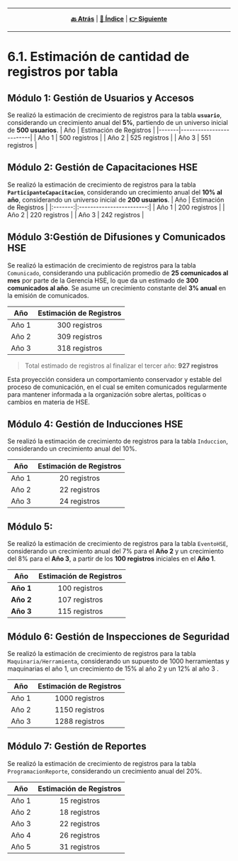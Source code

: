 <hr>
<div align="center">
 
[**🔙 Atrás**](../6.md) | [**📜 Índice**](../../README.md) | [**👉 Siguiente**](../6.2/6.2.md)

</div>
<hr>

# 6.1. Estimación de cantidad de registros por tabla

## Módulo 1: Gestión de Usuarios y Accesos
Se realizó la estimación de crecimiento de registros para la tabla **`usuario`**, considerando un crecimiento anual del **5%**, partiendo de un universo inicial de **500 usuarios**.
| Año   | Estimación de Registros |
|-------|-------------------------|
| Año 1 | 500 registros           |
| Año 2 | 525 registros           |
| Año 3 | 551 registros           |

## Módulo 2: Gestión de Capacitaciones HSE
Se realizó la estimación de crecimiento de registros para la tabla **`ParticipanteCapacitacion`**, considerando un crecimiento anual del **10% al año**, considerando un universo inicial de **200 usuarios**.
| Año     | Estimación de Registros |
|:-------:|:------------------------:|
| Año 1   | 200 registros            |
| Año 2   | 220 registros            |
| Año 3   | 242 registros            |

## Módulo 3:Gestión de Difusiones y Comunicados HSE
Se realizó la estimación de crecimiento de registros para la tabla `Comunicado`, considerando una publicación promedio de **25 comunicados al mes** por parte de la Gerencia HSE, lo que da un estimado de **300 comunicados al año**. Se asume un crecimiento constante del **3% anual** en la emisión de comunicados.

| Año     | Estimación de Registros |
|:-------:|:------------------------:|
| Año 1   | 300 registros            |
| Año 2   | 309 registros            |
| Año 3   | 318 registros            |

> Total estimado de registros al finalizar el tercer año: **927 registros**

Esta proyección considera un comportamiento conservador y estable del proceso de comunicación, en el cual se emiten comunicados regularmente para mantener informada a la organización sobre alertas, políticas o cambios en materia de HSE.

## Módulo 4: Gestión de Inducciones HSE
Se realizó la estimación de crecimiento de registros para la tabla `Induccion`, considerando un crecimiento anual del 10%.

| Año  | Estimación de Registros |
|:----:|:------------------------:|
| Año 1 | 20 registros |
| Año 2 | 22 registros |
| Año 3 | 24 registros |

## Módulo 5:
Se realizó la estimación de crecimiento de registros para la tabla `EventoHSE`, considerando un crecimiento anual del 7% para el **Año 2** y un crecimiento del 8% para el **Año 3**, a partir de los **100 registros** iniciales en el **Año 1**.

| Año     | Estimación de Registros |
|:-------:|:------------------------:|
| **Año 1** | 100 registros           |
| **Año 2** | 107 registros           |
| **Año 3** | 115 registros           |


## Módulo 6: Gestión de Inspecciones de Seguridad
Se realizó la estimación de crecimiento de registros para la tabla `Maquinaria/Herramienta`, considerando un supuesto de 1000 herramientas y maquinarias el año 1, un crecimiento de 15% al año 2 y un 12% al año 3 .

| Año  | Estimación de Registros |
|:----:|:------------------------:|
| Año 1 | 1000 registros |
| Año 2 | 1150 registros |
| Año 3 | 1288 registros |

## Módulo 7: Gestión de Reportes
Se realizó la estimación de crecimiento de registros para la tabla `ProgramacionReporte`, considerando un crecimiento anual del 20%.

| Año  | Estimación de Registros |
|:----:|:------------------------:|
| Año 1 | 15 registros |
| Año 2 | 18 registros |
| Año 3 | 22 registros |
| Año 4 | 26 registros |
| Año 5 | 31 registros |
